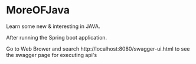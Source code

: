 # MoreOFJava
Learn some new &amp; interesting in JAVA.

After running the Spring boot application.

Go to Web Brower and search http://localhost:8080/swagger-ui.html to see the swagger page for executing api's
